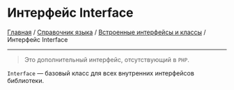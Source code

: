 # Интерфейс Interface

[Главная](../../../../README.md) / [Справочник языка](../../../langref.md) /
[Встроенные интерфейсы и классы](../../interfaces.md) / Интерфейс Interface

---

> Это дополнительный интерфейс, отсутствующий в `PHP`.

`Interface` &mdash; базовый класс для всех внутренних интерфейсов библиотеки.
